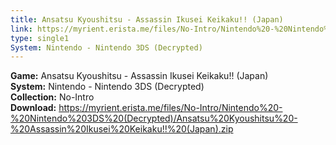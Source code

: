 ```yaml
---
title: Ansatsu Kyoushitsu - Assassin Ikusei Keikaku!! (Japan)
link: https://myrient.erista.me/files/No-Intro/Nintendo%20-%20Nintendo%203DS%20(Decrypted)/Ansatsu%20Kyoushitsu%20-%20Assassin%20Ikusei%20Keikaku!!%20(Japan).zip
type: single1
System: Nintendo - Nintendo 3DS (Decrypted)
---
```

<b>Game:</b> Ansatsu Kyoushitsu - Assassin Ikusei Keikaku!! (Japan)<br>
<b>System:</b> Nintendo - Nintendo 3DS (Decrypted)<br>
<b>Collection:</b> No-Intro<br>
<b>Download:</b> https://myrient.erista.me/files/No-Intro/Nintendo%20-%20Nintendo%203DS%20(Decrypted)/Ansatsu%20Kyoushitsu%20-%20Assassin%20Ikusei%20Keikaku!!%20(Japan).zip
